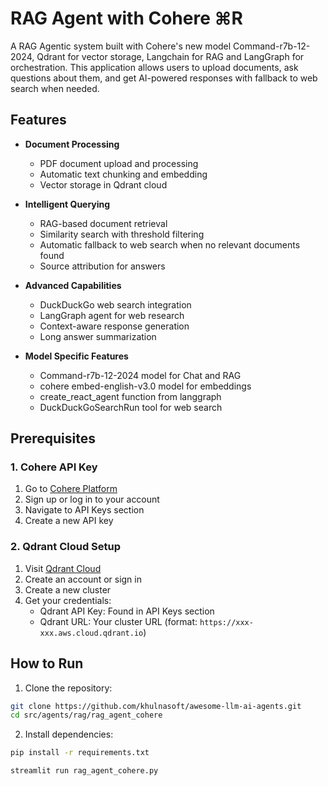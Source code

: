 # RAG Agent with Cohere ⌘R 

A RAG Agentic system built with Cohere's new model Command-r7b-12-2024, Qdrant for vector storage, Langchain for RAG and LangGraph for orchestration. This application allows users to upload documents, ask questions about them, and get AI-powered responses with fallback to web search when needed.

## Features

- **Document Processing**
  - PDF document upload and processing
  - Automatic text chunking and embedding
  - Vector storage in Qdrant cloud

- **Intelligent Querying**
  - RAG-based document retrieval
  - Similarity search with threshold filtering
  - Automatic fallback to web search when no relevant documents found
  - Source attribution for answers

- **Advanced Capabilities**
  - DuckDuckGo web search integration
  - LangGraph agent for web research
  - Context-aware response generation
  - Long answer summarization

- **Model Specific Features**
  - Command-r7b-12-2024 model for Chat and RAG
  - cohere embed-english-v3.0 model for embeddings
  - create_react_agent function from langgraph 
  - DuckDuckGoSearchRun tool for web search

## Prerequisites

### 1. Cohere API Key
1. Go to [Cohere Platform](https://dashboard.cohere.ai/api-keys)
2. Sign up or log in to your account
3. Navigate to API Keys section
4. Create a new API key

### 2. Qdrant Cloud Setup
1. Visit [Qdrant Cloud](https://cloud.qdrant.io/)
2. Create an account or sign in
3. Create a new cluster
4. Get your credentials:
   - Qdrant API Key: Found in API Keys section
   - Qdrant URL: Your cluster URL (format: `https://xxx-xxx.aws.cloud.qdrant.io`)


## How to Run

1. Clone the repository:
```bash
git clone https://github.com/khulnasoft/awesome-llm-ai-agents.git
cd src/agents/rag/rag_agent_cohere
```

2. Install dependencies:
```bash
pip install -r requirements.txt
```

```bash
streamlit run rag_agent_cohere.py
```


